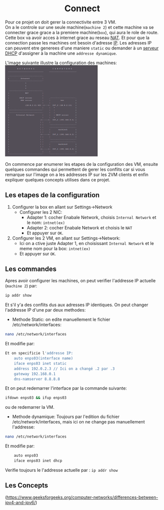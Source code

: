 <h1 align="center">Connect</h1>

Pour ce projet on doit gerer la connectivite entre 3 VM.        
On a le controle sur une seule machine(``machine 2``) et cette machine va se connecter grace grace a la premiere machine(``box``), qui aura le role de route. Cette box va avoir acces à internet grace au reseau 
[NAT](https://en.wikipedia.org/wiki/Network_address_translation).
Et pour que la connection passe les machines ont besoin d'adresse [IP](https://en.wikipedia.org/wiki/IP_address).
Les adresses IP can peuvent etre generees d'une maniere ``static`` ou demander à un [serveur DHCP](https://en.wikipedia.org/wiki/Dynamic_Host_Configuration_Protocol) d'assigner à la machine une ``addresse dynamique``.

L'image suivante illustre la configuration des machines:
<img src="config.png" width="60%">

On commence par enumerer les etapes de la configuration des VM, ensuite quelques commandes qui permettent de gerer les conflits car si vous remarque sur l'image on a les addresses IP sur les 2VM clients et enfin expliquer quelques concepts utilises dans ce projet.

## Les etapes de la configuration       
1. Configurer la box en allant sur Settings->Network
    - Configurer les 2 NIC:
      * Adapter 1: cocher Enabale Network, choisis ``Internal Network`` et le nom: ``intnet(ex)``
      * Adapter 2: cocher Enabale Network et choisis le ``NAT``
      * Et appuyer sur ``OK``.
2. Configurer les 2 VM, en allant sur Settings->Network:
    - Ici on a ctive juste Adapter 1, en choisissant ``Internal Network`` et le meme nom pour la box: ``intnet(ex)``
    - Et appuyer sur ``OK``.

## Les commandes        
Apres avoir configurer les machines, on peut verifier l'addresse IP actuelle (``machine 2``) par:
```sh
ip addr show
```     
Et s'il y'a des conflits dus aux adresses IP identiques. On peut changer l'addresse IP d'une par deux methodes:
- Methode Static: on edite manuellement le fichier  /etc/network/interfaces:
```sh
nano /etc/network/interfaces
```     
Et modifie par:     

``` sh 
Et on specificie l'addresse IP:
    auto enps03(interface name)
    iface enps03 inet static
    address 192.0.2.3 // Ici on a changé .2 par .3
    gateway 192.168.0.1
    dns-namserver 8.8.8.8 
```         
Et on peut redemarrer l'interface par la commande suivante:
```sh
ifdown enps03 && ifup enps03
```
ou de redemarrer la VM.
- Methode dynamique: Toujours par l'edition du fichier  /etc/network/interfaces, mais ici on ne change pas manuellement l'addresse:

```sh
nano /etc/network/interfaces
```     
Et modifie par:     

```sh 
    auto enps03
    iface enps03 inet dhcp
```

Verifie toujours le l'addresse actuelle par : ``ip addr show``

## Les Concepts     


(https://www.geeksforgeeks.org/computer-networks/differences-between-ipv4-and-ipv6/)